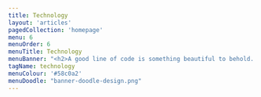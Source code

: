 ```yaml
---
title: Technology
layout: 'articles'
pagedCollection: 'homepage'
menu: 6
menuOrder: 6
menuTitle: Technology
menuBanner: "<h2>A good line of code is something beautiful to behold. And now, our thoughts on technology.</h2>"
tagName: technology
menuColour: '#58c0a2'
menuDoodle: "banner-doodle-design.png"
---
```


